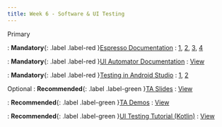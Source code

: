 ```yaml
---
title: Week 6 - Software & UI Testing
---
```


Primary

: **Mandatory**{: .label .label-red }[Espresso Documentation](https://developer.android.com/training/testing/espresso)
  : [1](https://developer.android.com/training/testing/espresso), [2](https://developer.android.com/training/testing/espresso/setup), [3](https://developer.android.com/training/testing/espresso/cheat-sheet), [4](https://developer.android.com/training/testing/espresso/additional-resources)

: **Mandatory**{: .label .label-red }[UI Automator Documentation](https://developer.android.com/training/testing/other-components/ui-automator)
  : [View](https://developer.android.com/training/testing/other-components/ui-automator)

: **Mandatory**{: .label .label-red }[Testing in Android Studio](https://developer.android.com/studio/test/test-in-android-studio)
  : [1](https://developer.android.com/studio/test/test-in-android-studio), [2](https://junit.org/junit5/docs/current/user-guide/)

Optional
: **Recommended**{: .label .label-green }[TA Slides](https://github.com/Shogz-Labs/EECS4443_W25_Assets/blob/main/ta_recitations/slides/Week%206%20-%20Software%20%26%20UI%20Testing.pdf)
  : [View](https://github.com/Shogz-Labs/EECS4443_W25_Assets/blob/main/ta_recitations/slides/Week%206%20-%20Software%20%26%20UI%20Testing.pdf) 

: **Recommended**{: .label .label-green }[TA Demos](https://github.com/Shogz-Labs/EECS4443_W25_Assets/tree/main/ta_recitations/demos)
  : [View](https://github.com/Shogz-Labs/EECS4443_W25_Assets/blob/main/ta_recitations/demos/DemoCaesar%20(UI%20Testing%20%2B%20Benchmarking).zip)


: **Recommended**{: .label .label-green }[UI Testing Tutorial (Kotlin)](https://www.youtube.com/playlist?list=PLUWSnO3mkSOR4UkM-HMW4zd1ECzgXJCu1)
  : [View](https://www.youtube.com/playlist?list=PLUWSnO3mkSOR4UkM-HMW4zd1ECzgXJCu1)